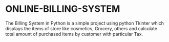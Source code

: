 # ONLINE-BILLING-SYSTEM
 The Billing System in Python is a simple project using python  Tkinter which displays the items of store like cosmetics,  Grocery, others and calculate total amount of purchased   items by customer with particular Tax. 
